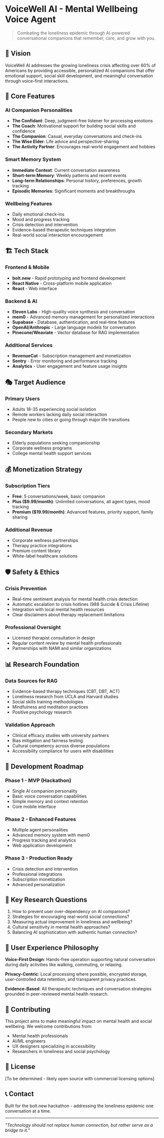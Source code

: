 # VoiceWell AI - Mental Wellbeing Voice Agent

> Combating the loneliness epidemic through AI-powered conversational companions that remember, care, and grow with you.

## 🎯 Vision

VoiceWell AI addresses the growing loneliness crisis affecting over 60% of Americans by providing accessible, personalized AI companions that offer emotional support, social skill development, and meaningful conversation through voice-first interactions.

## 🌟 Core Features

### AI Companion Personalities
- **The Confidant**: Deep, judgment-free listener for processing emotions
- **The Coach**: Motivational support for building social skills and confidence  
- **The Companion**: Casual, everyday conversations and check-ins
- **The Wise Elder**: Life advice and perspective-sharing
- **The Activity Partner**: Encourages real-world engagement and hobbies

### Smart Memory System
- **Immediate Context**: Current conversation awareness
- **Short-term Memory**: Weekly patterns and recent events
- **Long-term Relationships**: Personal history, preferences, growth tracking
- **Episodic Memories**: Significant moments and breakthroughs

### Wellbeing Features
- Daily emotional check-ins
- Mood and progress tracking
- Crisis detection and intervention
- Evidence-based therapeutic techniques integration
- Real-world social interaction encouragement

## 🏗️ Tech Stack

### Frontend & Mobile
- **bolt.new** - Rapid prototyping and frontend development
- **React Native** - Cross-platform mobile application
- **React** - Web interface

### Backend & AI
- **Eleven Labs** - High-quality voice synthesis and conversation
- **mem0** - Advanced memory management for personalized interactions
- **Supabase** - Database, authentication, and real-time features
- **OpenAI/Anthropic** - Large language models for conversation
- **Pinecone/Weaviate** - Vector database for RAG implementation

### Additional Services
- **RevenueCat** - Subscription management and monetization
- **Sentry** - Error monitoring and performance tracking
- **Analytics** - User engagement and feature usage insights

## 🎭 Target Audience

### Primary Users
- Adults 18-35 experiencing social isolation
- Remote workers lacking daily social interaction
- People new to cities or going through major life transitions

### Secondary Markets
- Elderly populations seeking companionship
- Corporate wellness programs
- College mental health support services

## 💰 Monetization Strategy

### Subscription Tiers
- **Free**: 5 conversations/week, basic companion
- **Plus ($9.99/month)**: Unlimited conversations, all agent types, mood tracking
- **Premium ($19.99/month)**: Advanced features, priority support, family sharing

### Additional Revenue
- Corporate wellness partnerships
- Therapy practice integrations
- Premium content library
- White-label healthcare solutions

## 🛡️ Safety & Ethics

### Crisis Prevention
- Real-time sentiment analysis for mental health crisis detection
- Automatic escalation to crisis hotlines (988 Suicide & Crisis Lifeline)
- Integration with local mental health resources
- Clear disclaimers about therapy replacement limitations

### Professional Oversight
- Licensed therapist consultation in design
- Regular content review by mental health professionals
- Partnerships with NAMI and similar organizations

## 📊 Research Foundation

### Data Sources for RAG
- Evidence-based therapy techniques (CBT, DBT, ACT)
- Loneliness research from UCLA and Harvard studies
- Social skills training methodologies
- Mindfulness and meditation practices
- Positive psychology research

### Validation Approach
- Clinical efficacy studies with university partners
- Bias mitigation and fairness testing
- Cultural competency across diverse populations
- Accessibility compliance for users with disabilities

## 🚀 Development Roadmap

### Phase 1 - MVP (Hackathon)
- Single AI companion personality
- Basic voice conversation capabilities
- Simple memory and context retention
- Core mobile interface

### Phase 2 - Enhanced Features
- Multiple agent personalities
- Advanced memory system with mem0
- Progress tracking and analytics
- Web application development

### Phase 3 - Production Ready
- Crisis detection and intervention
- Professional integrations
- Subscription monetization
- Advanced personalization

## 🔬 Key Research Questions

1. How to prevent user over-dependency on AI companions?
2. Strategies for encouraging real-world social connections?
3. Measuring actual improvement in loneliness and wellbeing?
4. Cultural sensitivity in mental health approaches?
5. Balancing AI sophistication with authentic human connection?

## 📱 User Experience Philosophy

**Voice-First Design**: Hands-free operation supporting natural conversation during daily activities like walking, commuting, or relaxing.

**Privacy-Centric**: Local processing where possible, encrypted storage, user-controlled data retention, and transparent privacy practices.

**Evidence-Based**: All therapeutic techniques and conversation strategies grounded in peer-reviewed mental health research.

## 🤝 Contributing

This project aims to make meaningful impact on mental health and social wellbeing. We welcome contributions from:
- Mental health professionals
- AI/ML engineers
- UX designers specializing in accessibility
- Researchers in loneliness and social psychology

## 📄 License

[To be determined - likely open source with commercial licensing options]

## 📞 Contact

Built for the bolt.new hackathon - addressing the loneliness epidemic one conversation at a time.

---

*"Technology should not replace human connection, but rather serve as a bridge to it."*